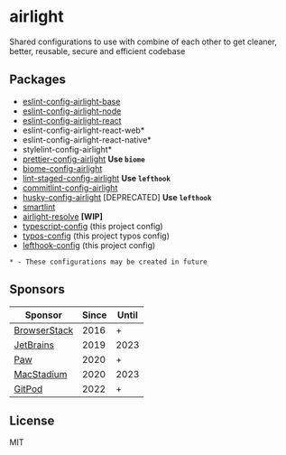 # airlight

Shared configurations to use with combine of each other to get cleaner, better, reusable, secure and efficient codebase

## Packages

- [eslint-config-airlight-base](./packages/eslint-config-base)
- [eslint-config-airlight-node](./packages/eslint-config-node)
- [eslint-config-airlight-react](./packages/eslint-config-react)
- eslint-config-airlight-react-web\*
- eslint-config-airlight-react-native\*
- stylelint-config-airlight\*
- [prettier-config-airlight](./packages/prettier-config) **Use `biome`**
- [biome-config-airlight](./packages/biome-config)
- [lint-staged-config-airlight](./packages/lint-staged-config) **Use `lefthook`**
- [commitlint-config-airlight](./packages/commitlint-config)
- [husky-config-airlight](./packages/husky-config) \[DEPRECATED\] **Use `lefthook`**
- [smartlint](./packages/smartlint)
- [airlight-resolve](./packages/airlight-resolve) **\[WIP\]**
- [typescript-config](./tsconfig.json) (this project config)
- [typos-config](./_typos.toml) (this project typos config)
- [lefthook-config](./lefthook.yml) (this project config)

`* - These configurations may be created in future`

## Sponsors

| Sponsor                                       | Since | Until |
| --------------------------------------------- | ----- | ----- |
| [BrowserStack](https://www.browserstack.com/) | 2016  | +     |
| [JetBrains](https://www.jetbrains.com/)       | 2019  | 2023  |
| [Paw](https://paw.cloud/)                     | 2020  | +     |
| [MacStadium](https://www.macstadium.com/)     | 2020  | 2023  |
| [GitPod](https://www.gitpod.io/)              | 2022  | +     |

## License

MIT
